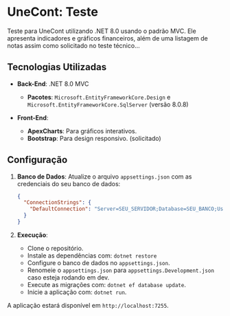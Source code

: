 # UneCont: Teste

Teste para UneCont utilizando .NET 8.0 usando o padrão MVC. Ele apresenta indicadores e gráficos financeiros, além de uma listagem de notas assim como solicitado no teste técnico...

## Tecnologias Utilizadas

- **Back-End**: .NET 8.0 MVC
  - **Pacotes**: `Microsoft.EntityFrameworkCore.Design` e `Microsoft.EntityFrameworkCore.SqlServer` (versão 8.0.8)

- **Front-End**:
  - **ApexCharts**: Para gráficos interativos.
  - **Bootstrap**: Para design responsivo. (solicitado)

## Configuração

1. **Banco de Dados**: Atualize o arquivo `appsettings.json` com as credenciais do seu banco de dados:
    ```json
    {
      "ConnectionStrings": {
        "DefaultConnection": "Server=SEU_SERVIDOR;Database=SEU_BANCO;User Id=SEU_USUARIO;Password=SUA_SENHA;"
      }
    }
    ```

2. **Execução**:
    - Clone o repositório.
    - Instale as dependências com: `dotnet restore`
    - Configure o banco de dados no `appsettings.json`.
    - Renomeie o `appsettings.json` para `appsettings.Development.json` caso esteja rodando em dev.
    - Execute as migrações com: `dotnet ef database update`.
    - Inicie a aplicação com: `dotnet run`.

A aplicação estará disponível em `http://localhost:7255`.

